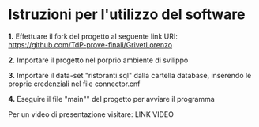 # **Istruzioni per l'utilizzo del software**

**1.** Effettuare il fork del progetto al seguente link URI: https://github.com/TdP-prove-finali/GrivetLorenzo

**2.** Importare il progetto nel porprio ambiente di svilippo

**3.** Importare il data-set "ristoranti.sql" dalla cartella database, inserendo le proprie credenziali nel file connector.cnf

**4.** Eseguire il file "main"" del progetto per avviare il programma

Per un video di presentazione visitare: LINK VIDEO